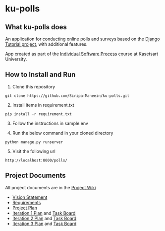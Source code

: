 # ku-polls

## What ku-polls does
An application for conducting online polls and surveys based
on the [Django Tutorial project][django-tutorial], with
additional features.

App created as part of the [Individual Software Process](
https://cpske.github.io/ISP) course at Kasetsart University.

## How to Install and Run

1. Clone this repository
```
git clone https://github.com/Siripa-Maneein/ku-polls.git
```

2. Install items in requirement.txt
```
pip install -r requirement.txt
```

3. Follow the instructions in sample.env

4. Run the below command in your cloned directory
```
python manage.py runserver
```

5. Visit the following url
```
http://localhost:8000/polls/
```

## Project Documents

All project documents are in the [Project Wiki](../../wiki/Home)

- [Vision Statement](../../wiki/Vision%20Statement)
- [Requirements](../../wiki/Requirements)
- [Project Plan](../../wiki/Development%20Plan)
- [Iteration 1 Plan](../../wiki/Iteration%201%20Plan) and [Task Board](https://github.com/users/Siripa-Maneein/projects/7/views/1?layout=board) 
- [Iteration 2 Plan](../../wiki/Iteration%202%20Plan) and [Task Board](https://github.com/users/Siripa-Maneein/projects/7/views/5)
- [Iteration 3 Plan](../../wiki/Iteration%203%20Plan) and [Task Board](https://github.com/users/Siripa-Maneein/projects/7/views/7?layout=board&filterQuery=iteration%3A%22Iteration+3%22)

[django-tutorial]: https://docs.djangoproject.com/en/4.1/intro/tutorial01/
